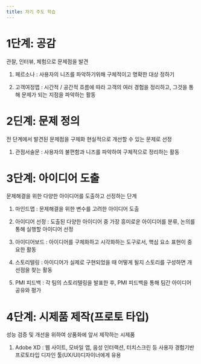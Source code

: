 ```yaml
---
title: 자기 주도 학습
---
```


# 1단계: 공감

관찰, 인터뷰, 체험으로 문제점을 발견

1. 페르소나 : 사용자의 니즈를 파악하기위해 구체적이고 명확한 대상 정하기

2. 고객여정맵 : 시간적 / 공간적 흐름에 따라 고객의 여러 경험을 정리하고, 그것을 통해 문제가 되는 지점을 파악하는 활동

# 2딘계: 문제 정의

전 단계에서 발견된 문제점을 구체화 현실적으로 개선할 수 있는 문제로 선정

1. 관점서술문  :  사용자의 불편함과 니즈를 파악하여 구체적으로 정리하는 활동

# 3단계: 아이디어 도출

문제해결을 위한 다양한 아이디어를 도출하고 선정하는 단계

1. 마인드맵  :  문제해결을 위한 변수를 고려한 아이디어 도출

2. 아이디어 선정  :  도출된 다양한 아이디어 중 가장 흥미로운 아이디어를 분류, 논의를 통해 실행할 아이디어 선정

3. 아이디어보드  :  아이디어를 구체화하고 시각화하는 도구로서, 핵심 요소 표현이 중요한 활동

4. 스토리텔링  :  아이디어가 실제로 구현되었을 때 어떻게 될지 스토리를 구성하면 개선점을 찾는 활동

5. PMI 피드백  :  각 팀의 스토리텔링을 발표한 후, PMI 피드백을 통해 팀간 아이디어 공유와 평가

# 4단계: 시제품 제작(프로토 타입)

성능 검증 및 개선을 위하여 상품화에 앞서 제작하는 시제품

1. Adobe XD  :  웹 사이트, 모바일 앱, 음성 인터랙션, 터치스크린 등 사용자 경험기반 프로토타입 디자인 툴(UX/UI)디자이너에게 유용
